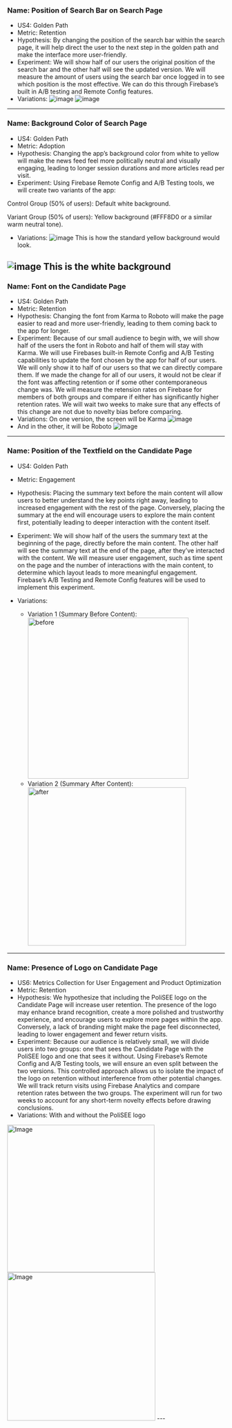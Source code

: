 ### Name: Position of Search Bar on Search Page
- US4: Golden Path
- Metric: Retention 
- Hypothesis: By changing the position of the search bar within the search page, it will help direct the user to the next step in the golden path and make the interface more user-friendly.
- Experiment: We will show half of our users the original position of the search bar and the other half will see the updated version. We will measure the amount of users using the search bar once logged in to see which position is the most effective. We can do this through Firebase’s built in A/B  testing and Remote Config features.
- Variations: ![image](https://github.com/user-attachments/assets/0b1c4f03-c134-4cfc-a3df-d587732acea0)
  ![image](https://github.com/user-attachments/assets/062b51a5-5e9e-4c6a-bf90-854292216ce6)




  
---
### Name: Background Color of Search Page
- US4: Golden Path
- Metric: Adoption
- Hypothesis: Changing the app’s background color from white to yellow will make the news feed feel more politically neutral and visually engaging, leading to longer session durations and more articles read per visit.
- Experiment: Using Firebase Remote Config and A/B Testing tools, we will create two variants of the app:

Control Group (50% of users): Default white background.

Variant Group (50% of users): Yellow background (#FFF8D0 or a similar warm neutral tone).
- Variations: ![image](https://github.com/user-attachments/assets/aa60d4a5-ac06-4805-915f-0907a83ee1ce)
This is how the standard yellow background would look.

![image](https://github.com/user-attachments/assets/2bd9ed7c-f7bf-4a57-aa05-25a8a7755f01)
This is the white background
---
### Name: Font on the Candidate Page
- US4: Golden Path
- Metric: Retention
- Hypothesis: Changing the font from Karma to Roboto will make the page easier to read and more user-friendly, leading to them coming back to the app for longer.
- Experiment: Because of our small audience to begin with, we will show half of the users the font in Roboto and half of them will stay with Karma. We will use Firebases built-in Remote Config and A/B Testing capabilities to update the font chosen by the app for half of our users. We will only show it to half of our users so that we can directly compare them. If we made the change for all of our users, it would not be clear if the font was affecting retention or if some other contemporaneous change was. We will measure the retension rates on Firebase for members of both groups and compare if either has significantly higher retention rates. We will wait two weeks to make sure that any effects of this change are not due to novelty bias before comparing.
- Variations: On one version, the screen will be Karma
![image](https://github.com/user-attachments/assets/9d573bad-3583-4c79-abb7-ee1817c18557)
- And in the other, it will be Roboto
![image](https://github.com/user-attachments/assets/b834e66e-a65f-4604-b53f-0773da7c686e)

---
### Name: Position of the Textfield on the Candidate Page
- US4: Golden Path
- Metric: Engagement
- Hypothesis: Placing the summary text before the main content will allow users to better understand the key points right away, leading to increased engagement with the rest of the page. Conversely, placing the summary at the end will encourage users to explore the main content first, potentially leading to deeper interaction with the content itself.
- Experiment: We will show half of the users the summary text at the beginning of the page, directly before the main content. The other half will see the summary text at the end of the page, after they’ve interacted with the content. We will measure user engagement, such as time spent on the page and the number of interactions with the main content, to determine which layout leads to more meaningful engagement. Firebase’s A/B Testing and Remote Config features will be used to implement this experiment.

- Variations:
  - Variation 1 (Summary Before Content): <img width="372" alt="before" src="https://github.com/user-attachments/assets/b58cd030-9a37-43cb-a5e8-65cd6af2fe51" />
  - Variation 2 (Summary After Content): <img width="366" alt="after" src="https://github.com/user-attachments/assets/e094311d-858c-4512-9c58-4e4aa7e7eef0" />

---
### Name: Presence of Logo on Candidate Page
- US6: Metrics Collection for User Engagement and Product Optimization
- Metric: Retention
- Hypothesis: We hypothesize that including the PoliSEE logo on the Candidate Page will increase user retention. The presence of the logo may enhance brand recognition, create a more polished and trustworthy experience, and encourage users to explore more pages within the app. Conversely, a lack of branding might make the page feel disconnected, leading to lower engagement and fewer return visits.
- Experiment: Because our audience is relatively small, we will divide users into two groups: one that sees the Candidate Page with the PoliSEE logo and one that sees it without. Using Firebase’s Remote Config and A/B Testing tools, we will ensure an even split between the two versions. This controlled approach allows us to isolate the impact of the logo on retention without interference from other potential changes. We will track return visits using Firebase Analytics and compare retention rates between the two groups. The experiment will run for two weeks to account for any short-term novelty effects before drawing conclusions.
- Variations: With and without the PoliSEE logo
<img width="341" alt="Image" src="https://github.com/user-attachments/assets/0ed36567-9fe3-4c31-acf2-19bb30459364" />
<img width="343" alt="Image" src="https://github.com/user-attachments/assets/c87832a2-f103-4dea-9913-aa27f751a81a" />
---
